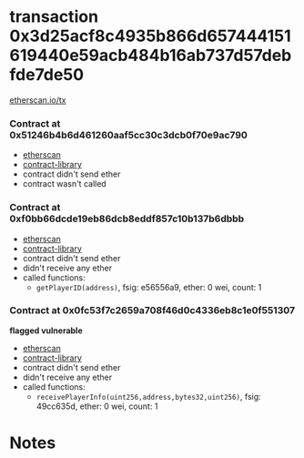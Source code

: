 # transaction 0x3d25acf8c4935b866d657444151619440e59acb484b16ab737d57debfde7de50

[etherscan.io/tx](https://etherscan.io/tx/0x3d25acf8c4935b866d657444151619440e59acb484b16ab737d57debfde7de50)


### Contract at 0x51246b4b6d461260aaf5cc30c3dcb0f70e9ac790

* [etherscan](https://etherscan.io/address/0x51246b4b6d461260aaf5cc30c3dcb0f70e9ac790)
* [contract-library](https://contract-library.com/contracts/Ethereum/51246b4b6d461260aaf5cc30c3dcb0f70e9ac790)
* contract didn't send ether
* contract wasn't called


### Contract at 0xf0bb66dcde19eb86dcb8eddf857c10b137b6dbbb

* [etherscan](https://etherscan.io/address/0xf0bb66dcde19eb86dcb8eddf857c10b137b6dbbb)
* [contract-library](https://contract-library.com/contracts/Ethereum/f0bb66dcde19eb86dcb8eddf857c10b137b6dbbb)
* contract didn't send ether
* didn't receive any ether
* called functions:
    * `getPlayerID(address)`, fsig: e56556a9, ether: 0 wei, count: 1


### Contract at 0x0fc53f7c2659a708f46d0c4336eb8c1e0f551307

**flagged vulnerable**

* [etherscan](https://etherscan.io/address/0x0fc53f7c2659a708f46d0c4336eb8c1e0f551307)
* [contract-library](https://contract-library.com/contracts/Ethereum/0fc53f7c2659a708f46d0c4336eb8c1e0f551307)
* contract didn't send ether
* didn't receive any ether
* called functions:
    * `receivePlayerInfo(uint256,address,bytes32,uint256)`, fsig: 49cc635d, ether: 0 wei, count: 1

# Notes

